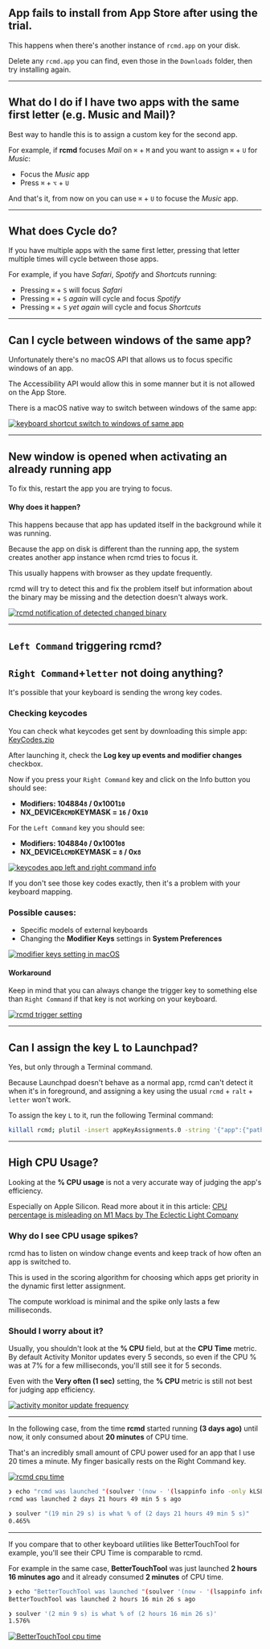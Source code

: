 ## App fails to install from App Store after using the trial.

This happens when there's another instance of `rcmd.app` on your disk.

Delete any `rcmd.app` you can find, even those in the `Downloads` folder, then try installing again.

----

## What do I do if I have two apps with the same first letter (e.g. Music and Mail)?

Best way to handle this is to assign a custom key for the second app.

For example, if **rcmd** focuses *Mail* on `⌘` + `M` and you want to assign `⌘` + `U` for *Music*:

* Focus the *Music* app
* Press `⌘` + `⌥` + `U`

And that's it, from now on you can use `⌘` + `U` to focuse the *Music* app.

----

## What does Cycle do?

If you have multiple apps with the same first letter, pressing that letter multiple times will cycle between those apps.

For example, if you have *Safari*, *Spotify* and *Shortcuts* running:

* Pressing `⌘` + `S` will focus *Safari*
* Pressing `⌘` + `S` *again* will cycle and focus *Spotify*
* Pressing `⌘` + `S` *yet again* will cycle and focus *Shortcuts*

----

## Can I cycle between windows of the same app?

Unfortunately there's no macOS API that allows us to focus specific windows of an app.

The Accessibility API would allow this in some manner but it is not allowed on the App Store.

There is a macOS native way to switch between windows of the same app:

[![keyboard shortcut switch to windows of same app](/static/img/keyboard-shortcut-focus-window.png)](/static/img/keyboard-shortcut-focus-window.png)

----

## New window is opened when activating an already running app

To fix this, restart the app you are trying to focus.

[]()

#### Why does it happen?

This happens because that app has updated itself in the background while it was running.

Because the app on disk is different than the running app, the system creates another app instance when rcmd tries to focus it.

This usually happens with browser as they update frequently.

rcmd will try to detect this and fix the problem itself but information about the binary may be missing and the detection doesn't always work.

[![rcmd notification of detected changed binary](/static/img/rcmd-detect-changed-binary.png)](/static/img/rcmd-detect-changed-binary.png)


----

## `Left Command` triggering rcmd?
## `Right Command`+`letter` not doing anything?

It's possible that your keyboard is sending the wrong key codes.

### Checking keycodes

You can check what keycodes get sent by downloading this simple app: [KeyCodes.zip](https://files.alinpanaitiu.com/KeyCodes.zip)

After launching it, check the **Log key up events and modifier changes** checkbox.

Now if you press your `Right Command` key and click on the Info button you should see:

* **Modifiers: 104884`8` / 0x1001`10`**
* **NX_DEVICE`RCMD`KEYMASK = `16` / 0x`10`**

For the `Left Command` key you should see:

* **Modifiers: 104884`0` / 0x1001`08`**
* **NX_DEVICE`LCMD`KEYMASK = `8` / 0x`8`**

[![keycodes app left and right command info](/static/img/keycodes-rcmd.png)](/static/img/keycodes-rcmd.png)

If you don't see those key codes exactly, then it's a problem with your keyboard mapping.

### Possible causes:

* Specific models of external keyboards
* Changing the **Modifier Keys** settings in **System Preferences**

[![modifier keys setting in macOS](/static/img/modifier-mapping.png)](/static/img/modifier-mapping.png)


#### Workaround

Keep in mind that you can always change the trigger key to something else than `Right Command` if that key is not working on your keyboard.

[![rcmd trigger setting](/static/img/rcmd-trigger-setting.png)](/static/img/rcmd-trigger-setting.png)

----

## Can I assign the key L to Launchpad?

Yes, but only through a Terminal command.

Because Launchpad doesn't behave as a normal app, rcmd can't detect it when it's in foreground, and assigning a key using the usual `rcmd` + `ralt` + `letter` won't work.

To assign the key `L` to it, run the following Terminal command:

```sh
killall rcmd; plutil -insert appKeyAssignments.0 -string '{"app":{"path":"\\/System\\/Applications\\/Launchpad.app","switchCount":0,"originalName":"Launchpad","url":"file:\\/\\/\\/System\\/Applications\\/Launchpad.app\\/","identifier":"com.apple.launchpad.launcher","useCount":0},"key":"l","whenAlreadyFocusedAction":0,"index":0}' ~/Library/Containers/com.lowtechguys.rcmd/Data/Library/Preferences/com.lowtechguys.rcmd.plist; open /Applications/rcmd.app
```

---

## High CPU Usage?

Looking at the **% CPU usage** is not a very accurate way of judging the app's efficiency.

Especially on Apple Silicon. Read more about it in this article: [CPU percentage is misleading on M1 Macs by The Eclectic Light Company](https://eclecticlight.co/2022/02/24/cpu-percentage-is-misleading-on-m1-macs/)


### Why do I see CPU usage spikes?

rcmd has to listen on window change events and keep track of how often an app is switched to. 

This is used in the scoring algorithm for choosing which apps get priority in the dynamic first letter assignment.

The compute workload is minimal and the spike only lasts a few milliseconds.

### Should I worry about it?

Usually, you shouldn't look at the **% CPU** field, but at the **CPU Time** metric. By default Activity Monitor updates every 5 seconds, so even if the CPU % was at 7% for a few milliseconds, you'll still see it for 5 seconds.

Even with the **Very often (1 sec)** setting, the **% CPU** metric is still not best for judging app efficiency.

[![activity monitor update frequency](/static/img/activity-monitor-update-frequency.png)](/static/img/activity-monitor-update-frequency.png)

---

In the following case, from the time **rcmd** started running **(3 days ago)** until now, it only consumed about **20 minutes** of CPU time. 

That's an incredibly small amount of CPU power used for an app that I use 20 times a minute. My finger basically rests on the Right Command key.

[![rcmd cpu time](/static/img/rcmd-cpu-time.png)](/static/img/rcmd-cpu-time.png)

```sh
❯ echo "rcmd was launched "(soulver '(now - '(lsappinfo info -only kLSLaunchTimeKey rcmd | cut -d= -f2)') as time')" ago"
rcmd was launched 2 days 21 hours 49 min 5 s ago

❯ soulver "(19 min 29 s) is what % of (2 days 21 hours 49 min 5 s)"
0.465%
```

---

If you compare that to other keyboard utilities like BetterTouchTool for example, you'll see their CPU Time is comparable to rcmd.

For example in the same case, **BetterTouchTool** was just launched **2 hours 16 minutes ago** and it already consumed **2 minutes** of CPU time.

```sh
❯ echo "BetterTouchTool was launched "(soulver '(now - '(lsappinfo info -only kLSLaunchTimeKey BetterTouchTool | cut -d= -f2)') as time')" ago"
BetterTouchTool was launched 2 hours 16 min 26 s ago

❯ soulver '(2 min 9 s) is what % of (2 hours 16 min 26 s)'
1.576%
```

[![BetterTouchTool cpu time](/static/img/btt-cpu-time.png)](/static/img/btt-cpu-time.png)
